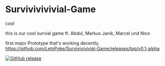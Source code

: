 # Survivivivivial-Game
cool

this is our cool survial game ft. Abdul, Markus Janik, Marcel und Nico

first major Prototype that's working decently.
https://github.com/LetsPoke/Survivivivivial-Game/releases/tag/v0.1-alpha

[![GitHub release](https://img.shields.io/badge/release-v0.1--alpha-blue)](https://github.com/LetsPoke/Survivivivivial-Game/releases/latest)
